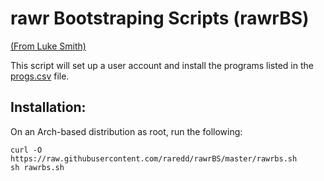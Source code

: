 # rawr Bootstraping Scripts (rawrBS)

[(From Luke Smith)](https://github.com/LukeSmithxyz/LARBS)

This script will set up a user account and install the programs listed in
the [progs.csv](progs.csv) file.

## Installation:

On an Arch-based distribution as root, run the following:

```
curl -O https://raw.githubusercontent.com/raredd/rawrBS/master/rawrbs.sh
sh rawrbs.sh
```

